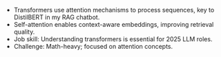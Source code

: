 - Transformers use attention mechanisms to process sequences, key to DistilBERT in my RAG chatbot.
- Self-attention enables context-aware embeddings, improving retrieval quality.
- Job skill: Understanding transformers is essential for 2025 LLM roles.
- Challenge: Math-heavy; focused on attention concepts.
